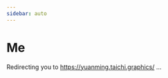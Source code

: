 ```yaml
---
sidebar: auto
---
```


# Me

Redirecting you to https://yuanming.taichi.graphics/ ...

<script>window.location.href = 'https://yuanming.taichi.graphics';</script>